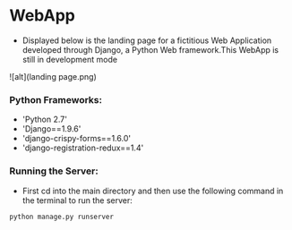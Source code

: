 # WebApp

- Displayed below is the landing page for a fictitious Web Application developed through Django, a Python Web framework.This WebApp is still in development mode

![alt](landing page.png)

### Python Frameworks:

- 'Python 2.7'
- 'Django==1.9.6'
- 'django-crispy-forms==1.6.0'
- 'django-registration-redux==1.4'

### Running the Server:

- First cd into the main directory and then use the following command in the terminal to run the server:

``` 
python manage.py runserver
```
